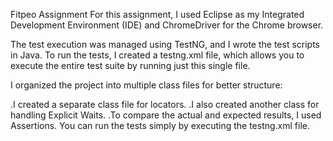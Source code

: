 Fitpeo Assignment
For this assignment, I used Eclipse as my Integrated Development Environment (IDE) and ChromeDriver for the Chrome browser.

The test execution was managed using TestNG, and I wrote the test scripts in Java. To run the tests, I created a testng.xml file, which allows you to execute the entire test suite by running just this single file.

I organized the project into multiple class files for better structure:

.I created a separate class file for locators.
.I also created another class for handling Explicit Waits.
.To compare the actual and expected results, I used Assertions.
You can run the tests simply by executing the testng.xml file.
